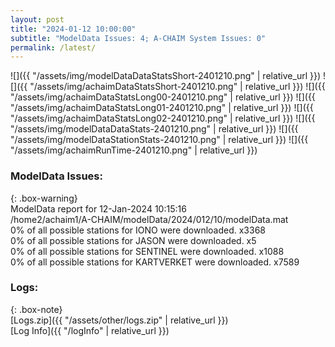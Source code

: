 ```yaml
---
layout: post
title: "2024-01-12 10:00:00"
subtitle: "ModelData Issues: 4; A-CHAIM System Issues: 0"
permalink: /latest/
---
```


![]({{ "/assets/img/modelDataDataStatsShort-2401210.png" | relative_url }})
![]({{ "/assets/img/achaimDataStatsShort-2401210.png" | relative_url }})
![]({{ "/assets/img/achaimDataStatsLong00-2401210.png" | relative_url }})
![]({{ "/assets/img/achaimDataStatsLong01-2401210.png" | relative_url }})
![]({{ "/assets/img/achaimDataStatsLong02-2401210.png" | relative_url }})
![]({{ "/assets/img/modelDataDataStats-2401210.png" | relative_url }})
![]({{ "/assets/img/modelDataStationStats-2401210.png" | relative_url }})
![]({{ "/assets/img/achaimRunTime-2401210.png" | relative_url }})


### ModelData Issues:  
  
{: .box-warning}  
 ModelData report for 12-Jan-2024 10:15:16   
 /home2/achaim1/A-CHAIM/modelData/2024/012/10/modelData.mat   
 0% of all possible stations for IONO were downloaded. x3368   
 0% of all possible stations for JASON were downloaded. x5   
 0% of all possible stations for SENTINEL were downloaded. x1088   
 0% of all possible stations for KARTVERKET were downloaded. x7589   
  


### Logs:  
  
{: .box-note}  
[Logs.zip]({{ "/assets/other/logs.zip" | relative_url }})  
[Log Info]({{ "/logInfo" | relative_url }})  

